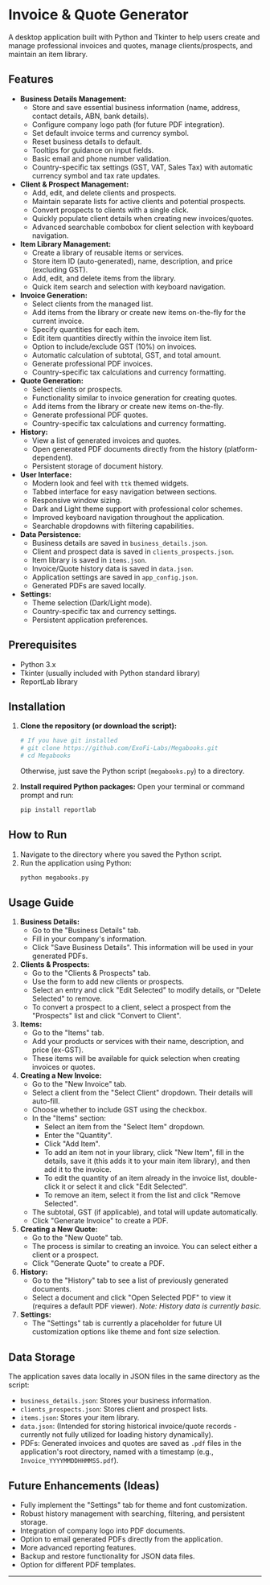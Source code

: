 # Invoice & Quote Generator

A desktop application built with Python and Tkinter to help users create and manage professional invoices and quotes, manage clients/prospects, and maintain an item library.

## Features

*   **Business Details Management:**
    *   Store and save essential business information (name, address, contact details, ABN, bank details).
    *   Configure company logo path (for future PDF integration).
    *   Set default invoice terms and currency symbol.
    *   Reset business details to default.
    *   Tooltips for guidance on input fields.
    *   Basic email and phone number validation.
    *   Country-specific tax settings (GST, VAT, Sales Tax) with automatic currency symbol and tax rate updates.
*   **Client & Prospect Management:**
    *   Add, edit, and delete clients and prospects.
    *   Maintain separate lists for active clients and potential prospects.
    *   Convert prospects to clients with a single click.
    *   Quickly populate client details when creating new invoices/quotes.
    *   Advanced searchable combobox for client selection with keyboard navigation.
*   **Item Library Management:**
    *   Create a library of reusable items or services.
    *   Store item ID (auto-generated), name, description, and price (excluding GST).
    *   Add, edit, and delete items from the library.
    *   Quick item search and selection with keyboard navigation.
*   **Invoice Generation:**
    *   Select clients from the managed list.
    *   Add items from the library or create new items on-the-fly for the current invoice.
    *   Specify quantities for each item.
    *   Edit item quantities directly within the invoice item list.
    *   Option to include/exclude GST (10%) on invoices.
    *   Automatic calculation of subtotal, GST, and total amount.
    *   Generate professional PDF invoices.
    *   Country-specific tax calculations and currency formatting.
*   **Quote Generation:**
    *   Select clients or prospects.
    *   Functionality similar to invoice generation for creating quotes.
    *   Add items from the library or create new items on-the-fly.
    *   Generate professional PDF quotes.
    *   Country-specific tax calculations and currency formatting.
*   **History:**
    *   View a list of generated invoices and quotes.
    *   Open generated PDF documents directly from the history (platform-dependent).
    *   Persistent storage of document history.
*   **User Interface:**
    *   Modern look and feel with `ttk` themed widgets.
    *   Tabbed interface for easy navigation between sections.
    *   Responsive window sizing.
    *   Dark and Light theme support with professional color schemes.
    *   Improved keyboard navigation throughout the application.
    *   Searchable dropdowns with filtering capabilities.
*   **Data Persistence:**
    *   Business details are saved in `business_details.json`.
    *   Client and prospect data is saved in `clients_prospects.json`.
    *   Item library is saved in `items.json`.
    *   Invoice/Quote history data is saved in `data.json`.
    *   Application settings are saved in `app_config.json`.
    *   Generated PDFs are saved locally.
*   **Settings:**
    *   Theme selection (Dark/Light mode).
    *   Country-specific tax and currency settings.
    *   Persistent application preferences.

## Prerequisites

*   Python 3.x
*   Tkinter (usually included with Python standard library)
*   ReportLab library

## Installation

1.  **Clone the repository (or download the script):**
    ```bash
    # If you have git installed
    # git clone https://github.com/ExoFi-Labs/Megabooks.git
    # cd Megabooks
    ```
    Otherwise, just save the Python script (`megabooks.py`) to a directory.

2.  **Install required Python packages:**
    Open your terminal or command prompt and run:
    ```bash
    pip install reportlab
    ```

## How to Run

1.  Navigate to the directory where you saved the Python script.
2.  Run the application using Python:
    ```bash
    python megabooks.py
    ```
    
## Usage Guide

1.  **Business Details:**
    *   Go to the "Business Details" tab.
    *   Fill in your company's information.
    *   Click "Save Business Details". This information will be used in your generated PDFs.
2.  **Clients & Prospects:**
    *   Go to the "Clients & Prospects" tab.
    *   Use the form to add new clients or prospects.
    *   Select an entry and click "Edit Selected" to modify details, or "Delete Selected" to remove.
    *   To convert a prospect to a client, select a prospect from the "Prospects" list and click "Convert to Client".
3.  **Items:**
    *   Go to the "Items" tab.
    *   Add your products or services with their name, description, and price (ex-GST).
    *   These items will be available for quick selection when creating invoices or quotes.
4.  **Creating a New Invoice:**
    *   Go to the "New Invoice" tab.
    *   Select a client from the "Select Client" dropdown. Their details will auto-fill.
    *   Choose whether to include GST using the checkbox.
    *   In the "Items" section:
        *   Select an item from the "Select Item" dropdown.
        *   Enter the "Quantity".
        *   Click "Add Item".
        *   To add an item not in your library, click "New Item", fill in the details, save it (this adds it to your main item library), and then add it to the invoice.
        *   To edit the quantity of an item already in the invoice list, double-click it or select it and click "Edit Selected".
        *   To remove an item, select it from the list and click "Remove Selected".
    *   The subtotal, GST (if applicable), and total will update automatically.
    *   Click "Generate Invoice" to create a PDF.
5.  **Creating a New Quote:**
    *   Go to the "New Quote" tab.
    *   The process is similar to creating an invoice. You can select either a client or a prospect.
    *   Click "Generate Quote" to create a PDF.
6.  **History:**
    *   Go to the "History" tab to see a list of previously generated documents.
    *   Select a document and click "Open Selected PDF" to view it (requires a default PDF viewer). *Note: History data is currently basic.*
7.  **Settings:**
    *   The "Settings" tab is currently a placeholder for future UI customization options like theme and font size selection.

## Data Storage

The application saves data locally in JSON files in the same directory as the script:

*   `business_details.json`: Stores your business information.
*   `clients_prospects.json`: Stores client and prospect lists.
*   `items.json`: Stores your item library.
*   `data.json`: (Intended for storing historical invoice/quote records - currently not fully utilized for loading history dynamically).
*   PDFs: Generated invoices and quotes are saved as `.pdf` files in the application's root directory, named with a timestamp (e.g., `Invoice_YYYYMMDDHHMMSS.pdf`).

## Future Enhancements (Ideas)

*   Fully implement the "Settings" tab for theme and font customization.
*   Robust history management with searching, filtering, and persistent storage.
*   Integration of company logo into PDF documents.
*   Option to email generated PDFs directly from the application.
*   More advanced reporting features.
*   Backup and restore functionality for JSON data files.
*   Option for different PDF templates.

---

